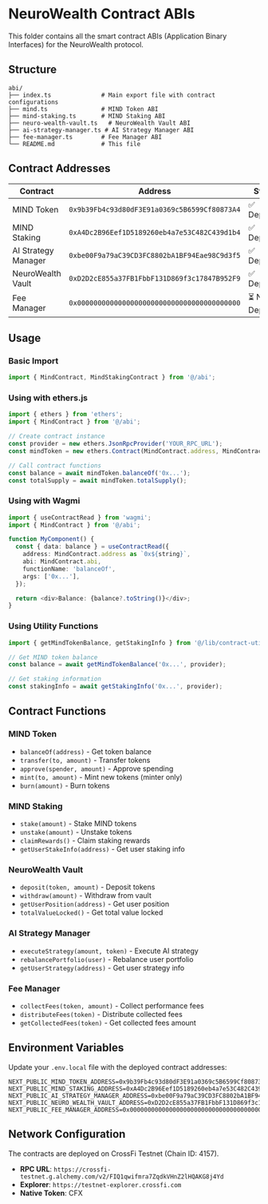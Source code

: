 # NeuroWealth Contract ABIs

This folder contains all the smart contract ABIs (Application Binary Interfaces) for the NeuroWealth protocol.

## Structure

```
abi/
├── index.ts              # Main export file with contract configurations
├── mind.ts               # MIND Token ABI
├── mind-staking.ts       # MIND Staking ABI
├── neuro-wealth-vault.ts   # NeuroWealth Vault ABI
├── ai-strategy-manager.ts # AI Strategy Manager ABI
├── fee-manager.ts        # Fee Manager ABI
└── README.md             # This file
```

## Contract Addresses

| Contract | Address | Status |
|----------|---------|--------|
| MIND Token | `0x9b39Fb4c93d80dF3E91a0369c5B6599Cf80873A4` | ✅ Deployed |
| MIND Staking | `0xA4Dc2B96Eef1D5189260eb4a7e53C482C439d1b4` | ✅ Deployed |
| AI Strategy Manager | `0xbe00F9a79aC39CD3FC8802bA1BF94Eae98C9d3f5` | ✅ Deployed |
| NeuroWealth Vault | `0xD2D2cE855a37FB1FbbF131D869f3c17847B952F9` | ✅ Deployed |
| Fee Manager | `0x0000000000000000000000000000000000000000` | ⏳ Not Deployed |

## Usage

### Basic Import

```typescript
import { MindContract, MindStakingContract } from '@/abi';
```

### Using with ethers.js

```typescript
import { ethers } from 'ethers';
import { MindContract } from '@/abi';

// Create contract instance
const provider = new ethers.JsonRpcProvider('YOUR_RPC_URL');
const mindToken = new ethers.Contract(MindContract.address, MindContract.abi, provider);

// Call contract functions
const balance = await mindToken.balanceOf('0x...');
const totalSupply = await mindToken.totalSupply();
```

### Using with Wagmi

```typescript
import { useContractRead } from 'wagmi';
import { MindContract } from '@/abi';

function MyComponent() {
  const { data: balance } = useContractRead({
    address: MindContract.address as `0x${string}`,
    abi: MindContract.abi,
    functionName: 'balanceOf',
    args: ['0x...'],
  });

  return <div>Balance: {balance?.toString()}</div>;
}
```

### Using Utility Functions

```typescript
import { getMindTokenBalance, getStakingInfo } from '@/lib/contract-utils';

// Get MIND token balance
const balance = await getMindTokenBalance('0x...', provider);

// Get staking information
const stakingInfo = await getStakingInfo('0x...', provider);
```

## Contract Functions

### MIND Token
- `balanceOf(address)` - Get token balance
- `transfer(to, amount)` - Transfer tokens
- `approve(spender, amount)` - Approve spending
- `mint(to, amount)` - Mint new tokens (minter only)
- `burn(amount)` - Burn tokens

### MIND Staking
- `stake(amount)` - Stake MIND tokens
- `unstake(amount)` - Unstake tokens
- `claimRewards()` - Claim staking rewards
- `getUserStakeInfo(address)` - Get user staking info

### NeuroWealth Vault
- `deposit(token, amount)` - Deposit tokens
- `withdraw(amount)` - Withdraw from vault
- `getUserPosition(address)` - Get user position
- `totalValueLocked()` - Get total value locked

### AI Strategy Manager
- `executeStrategy(amount, token)` - Execute AI strategy
- `rebalancePortfolio(user)` - Rebalance user portfolio
- `getUserStrategy(address)` - Get user strategy info

### Fee Manager
- `collectFees(token, amount)` - Collect performance fees
- `distributeFees(token)` - Distribute collected fees
- `getCollectedFees(token)` - Get collected fees amount

## Environment Variables

Update your `.env.local` file with the deployed contract addresses:

```env
NEXT_PUBLIC_MIND_TOKEN_ADDRESS=0x9b39Fb4c93d80dF3E91a0369c5B6599Cf80873A4
NEXT_PUBLIC_MIND_STAKING_ADDRESS=0xA4Dc2B96Eef1D5189260eb4a7e53C482C439d1b4
NEXT_PUBLIC_AI_STRATEGY_MANAGER_ADDRESS=0xbe00F9a79aC39CD3FC8802bA1BF94Eae98C9d3f5
NEXT_PUBLIC_NEURO_WEALTH_VAULT_ADDRESS=0xD2D2cE855a37FB1FbbF131D869f3c17847B952F9
NEXT_PUBLIC_FEE_MANAGER_ADDRESS=0x0000000000000000000000000000000000000000
```

## Network Configuration

The contracts are deployed on CrossFi Testnet (Chain ID: 4157).

- **RPC URL**: `https://crossfi-testnet.g.alchemy.com/v2/FIQ1qwifmra7ZqdkVHnZ2lHQAKG8j4Yd`
- **Explorer**: `https://testnet-explorer.crossfi.com`
- **Native Token**: CFX 